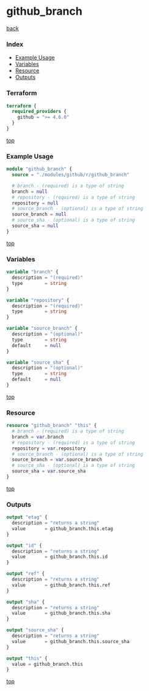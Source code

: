 # github_branch

[back](../github.md)

### Index

- [Example Usage](#example-usage)
- [Variables](#variables)
- [Resource](#resource)
- [Outputs](#outputs)

### Terraform

```terraform
terraform {
  required_providers {
    github = ">= 4.6.0"
  }
}
```

[top](#index)

### Example Usage

```terraform
module "github_branch" {
  source = "./modules/github/r/github_branch"

  # branch - (required) is a type of string
  branch = null
  # repository - (required) is a type of string
  repository = null
  # source_branch - (optional) is a type of string
  source_branch = null
  # source_sha - (optional) is a type of string
  source_sha = null
}
```

[top](#index)

### Variables

```terraform
variable "branch" {
  description = "(required)"
  type        = string
}

variable "repository" {
  description = "(required)"
  type        = string
}

variable "source_branch" {
  description = "(optional)"
  type        = string
  default     = null
}

variable "source_sha" {
  description = "(optional)"
  type        = string
  default     = null
}
```

[top](#index)

### Resource

```terraform
resource "github_branch" "this" {
  # branch - (required) is a type of string
  branch = var.branch
  # repository - (required) is a type of string
  repository = var.repository
  # source_branch - (optional) is a type of string
  source_branch = var.source_branch
  # source_sha - (optional) is a type of string
  source_sha = var.source_sha
}
```

[top](#index)

### Outputs

```terraform
output "etag" {
  description = "returns a string"
  value       = github_branch.this.etag
}

output "id" {
  description = "returns a string"
  value       = github_branch.this.id
}

output "ref" {
  description = "returns a string"
  value       = github_branch.this.ref
}

output "sha" {
  description = "returns a string"
  value       = github_branch.this.sha
}

output "source_sha" {
  description = "returns a string"
  value       = github_branch.this.source_sha
}

output "this" {
  value = github_branch.this
}
```

[top](#index)
